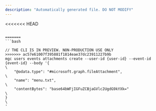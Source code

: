 ```yaml
---
description: "Automatically generated file. DO NOT MODIFY"
---
```


<<<<<<< HEAD
```cli

=======
```bash

// THE CLI IS IN PREVIEW. NON-PRODUCTION USE ONLY
>>>>>>> ac57e61007f395881f1814eae37dc23911227b9b
mgc users events attachments create --user-id {user-id} --event-id {event-id} --body '{\
    "@odata.type": "#microsoft.graph.fileAttachment",\
    "name": "menu.txt",\
    "contentBytes": "base64bWFjIGFuZCBjaGVlc2UgdG9kYXk="   \
}\
'

```